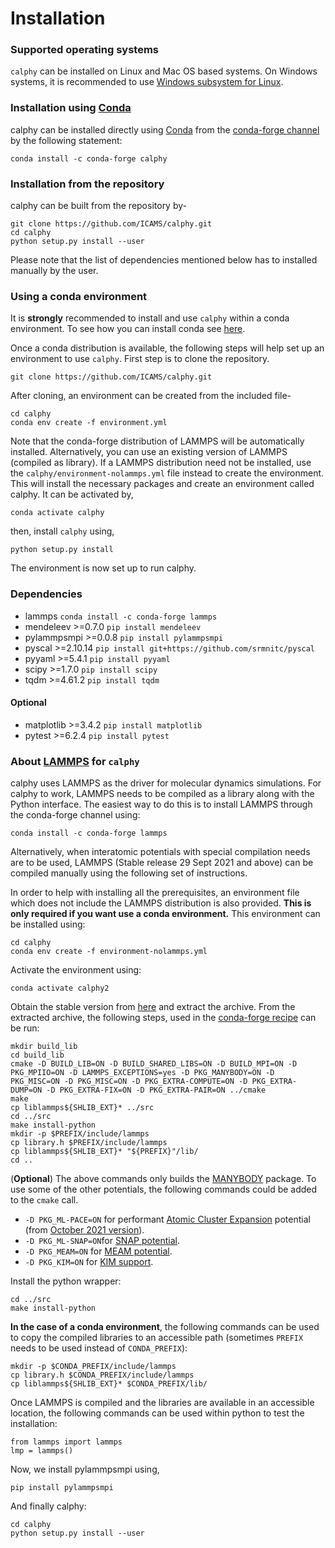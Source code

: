 
# Installation

### Supported operating systems

`calphy` can be installed on Linux and Mac OS based systems. On Windows systems, it is recommended to use  [Windows subsystem for Linux](https://docs.microsoft.com/en-us/windows/wsl/install).

### Installation using [Conda](https://anaconda.org/)

calphy can be installed directly using [Conda](https://docs.conda.io/en/latest/) from the [conda-forge channel](https://conda-forge.org/) by the following statement:

```
conda install -c conda-forge calphy
```

### Installation from the repository

calphy can be built from the repository by-

```
git clone https://github.com/ICAMS/calphy.git
cd calphy
python setup.py install --user
```

Please note that the list of dependencies mentioned below has to installed manually by the user.

### Using a conda environment

It is **strongly** recommended to install and use `calphy` within a conda environment. To see how you can install conda see [here](https://docs.conda.io/projects/conda/en/latest/user-guide/install/).

Once a conda distribution is available, the following steps will help set up an environment to use `calphy`. First step is to clone the repository.

```
git clone https://github.com/ICAMS/calphy.git
```

After cloning, an environment can be created from the included file-

```
cd calphy
conda env create -f environment.yml
```

Note that the conda-forge distribution of LAMMPS will be automatically installed. Alternatively, you can use an existing version of LAMMPS (compiled as library). If a LAMMPS distribution need not be installed, use the  `calphy/environment-nolammps.yml` file instead to create the environment.
This will install the necessary packages and create an environment called calphy. It can be activated by,

```
conda activate calphy
```

then, install `calphy` using,

```
python setup.py install
```
The environment is now set up to run calphy.

### Dependencies

- lammps                            `conda install -c conda-forge lammps`
- mendeleev           >=0.7.0       `pip install mendeleev`
- pylammpsmpi         >=0.0.8       `pip install pylammpsmpi`
- pyscal              >=2.10.14     `pip install git+https://github.com/srmnitc/pyscal`
- pyyaml              >=5.4.1       `pip install pyyaml`
- scipy               >=1.7.0       `pip install scipy`
- tqdm                >=4.61.2      `pip install tqdm`

#### Optional

- matplotlib          >=3.4.2       `pip install matplotlib`
- pytest              >=6.2.4       `pip install pytest`

### About [LAMMPS](https://www.lammps.org/) for `calphy`

calphy uses LAMMPS as the driver for molecular dynamics simulations. For calphy to work, LAMMPS needs to be compiled as a library along with the Python interface. The easiest way to do this is to install LAMMPS through the conda-forge channel using:

```
conda install -c conda-forge lammps
```

Alternatively, when interatomic potentials with special compilation needs are to be used, LAMMPS (Stable release 29 Sept 2021 and above) can be compiled manually using the following set of instructions.

In order to help with installing all the prerequisites, an environment file which does not include the LAMMPS distribution is also provided. **This is only required if you want use a conda environment.** This environment can be installed using:

```
cd calphy
conda env create -f environment-nolammps.yml
```

Activate the environment using:

```
conda activate calphy2
```

Obtain the stable version from [here](https://github.com/lammps/lammps/archive/refs/tags/stable_29Sep2021.tar.gz) and extract the archive. From the extracted archive, the following steps, used in the [conda-forge recipe](https://github.com/conda-forge/lammps-feedstock/blob/master/recipe/build.sh) can be run:

```
mkdir build_lib
cd build_lib
cmake -D BUILD_LIB=ON -D BUILD_SHARED_LIBS=ON -D BUILD_MPI=ON -D PKG_MPIIO=ON -D LAMMPS_EXCEPTIONS=yes -D PKG_MANYBODY=ON -D PKG_MISC=ON -D PKG_MISC=ON -D PKG_EXTRA-COMPUTE=ON -D PKG_EXTRA-DUMP=ON -D PKG_EXTRA-FIX=ON -D PKG_EXTRA-PAIR=ON ../cmake
make
cp liblammps${SHLIB_EXT}* ../src 
cd ../src
make install-python 
mkdir -p $PREFIX/include/lammps
cp library.h $PREFIX/include/lammps
cp liblammps${SHLIB_EXT}* "${PREFIX}"/lib/
cd ..
```

(**Optional**) The above commands only builds the [MANYBODY](https://docs.lammps.org/Packages_details.html#pkg-manybody) package. To use some of the other potentials, the following commands could be added to the `cmake` call.

- `-D PKG_ML-PACE=ON` for performant [Atomic Cluster Expansion](https://docs.lammps.org/Packages_details.html#pkg-ml-pace) potential (from [October 2021 version](https://github.com/lammps/lammps/releases/tag/patch_27Oct2021)).
- `-D PKG_ML-SNAP=ON`for [SNAP potential](https://docs.lammps.org/Packages_details.html#pkg-ml-snap).
- `-D PKG_MEAM=ON` for [MEAM potential](https://docs.lammps.org/Packages_details.html#meam-package).
- `-D PKG_KIM=ON` for [KIM support](https://docs.lammps.org/Packages_details.html#pkg-kim).

Install the python wrapper:

```
cd ../src
make install-python
```

**In the case of a conda environment**, the following commands can be used to copy the compiled libraries to an accessible path (sometimes `PREFIX` needs to be used instead of `CONDA_PREFIX`):

```
mkdir -p $CONDA_PREFIX/include/lammps
cp library.h $CONDA_PREFIX/include/lammps
cp liblammps${SHLIB_EXT}* $CONDA_PREFIX/lib/
```

Once LAMMPS is compiled and the libraries are available in an accessible location, the following commands can be used within python to test the installation:

```
from lammps import lammps
lmp = lammps()
```

Now, we install pylammpsmpi using,

```
pip install pylammpsmpi
```

And finally calphy:

```
cd calphy
python setup.py install --user
```









